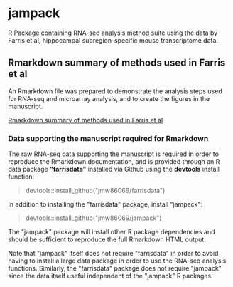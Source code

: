 # jampack

R Package containing RNA-seq analysis method suite using the data
by Farris et al, hippocampal subregion-specific mouse transcriptome
data.

## Rmarkdown summary of methods used in Farris et al

An Rmarkdown file was prepared to demonstrate the analysis steps
used for RNA-seq and microarray analysis, and to create the figures
in the manuscript.

[Rmarkdown summary of methods used in Farris et al](https://jmw86069.github.io/jampack/farrisSeq.html)

### Data supporting the manuscript required for Rmarkdown

The raw RNA-seq data supporting the manuscript is required in order
to reproduce the Rmarkdown documentation, and is provided through
an R data package **"farrisdata"** installed via Github using
the **devtools** install function:

>    devtools::install_github("jmw86069/farrisdata")

In addition to installing the "farrisdata" package, install "jampack":

>    devtools::install_github("jmw86069/jampack")

The "jampack" package will install other R package dependencies
and should be sufficient to reproduce the full Rmarkdown HTML output.

Note that "jampack" itself does not require "farrisdata" in order to
avoid having to install a large data package in order to use the RNA-seq
analysis functions. Similarly, the "farrisdata" package does not require
"jampack" since the data itself useful independent of the "jampack" R
packages.
